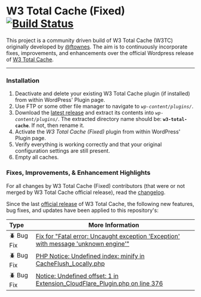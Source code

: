 # W3 Total Cache (Fixed) [![Build Status](https://travis-ci.org/szepeviktor/w3-total-cache-fixed.svg?branch=v0.9.5.x)](https://travis-ci.org/szepeviktor/w3-total-cache-fixed)

This project is a community driven build of W3 Total Cache (W3TC) originally developed by [@ftownes](https://github.com/ftownes).  The aim is to continuously incorporate fixes, improvements, and enhancements over the official Wordpress release of [W3 Total Cache](https://wordpress.org/plugins/w3-total-cache/).

---

### Installation

1. Deactivate and delete your existing W3 Total Cache plugin (if installed) from within WordPress' Plugin page.
1. Use FTP or some other file manager to navigate to _`wp-content/plugins/`_.
1. Download the [latest release](https://github.com/szepeviktor/w3-total-cache-fixed/releases/latest) and extract its contents into _`wp-content/plugins/`_. The extracted directory name should be: **`w3-total-cache`**.  If not, then rename it.
1. Activate the _W3 Total Cache (Fixed)_ plugin from within WordPress' Plugin page.
1. Verify everything is working correctly and that your original configuration settings are still present.
1. Empty all caches.

### Fixes, Improvements, & Enhancement Highlights

For all changes by W3 Total Cache (Fixed) contributors (that were or not merged by W3 Total Cache official release), read the [changelog](https://github.com/szepeviktor/w3-total-cache-fixed/wiki/Changelog).

Since the last [official release](https://wordpress.org/plugins/w3-total-cache/) of W3 Total Cache, the following new features, bug fixes, and updates have been applied to this repository's:

<!--- :cyclone: New Feature | [Label](https://github.com/) | --->
<!--- :beetle: Bug Fix | [Label](https://github.com/) | --->
<!--- :diamond_shape_with_a_dot_inside: Update | [Label](https://github.com/) | --->

Type | More Information |
:--- | --- |
:beetle: Bug Fix | [Fix for "Fatal error: Uncaught exception 'Exception' with message 'unknown engine'"](https://github.com/szepeviktor/w3-total-cache-fixed/pull/553) |
:beetle: Bug Fix | [PHP Notice:  Undefined index: minify in CacheFlush_Locally.php](https://github.com/szepeviktor/w3-total-cache-fixed/pull/554) |
:beetle: Bug Fix | [Notice: Undefined offset: 1 in Extension_CloudFlare_Plugin.php on line 376](https://github.com/szepeviktor/w3-total-cache-fixed/pull/555) |

